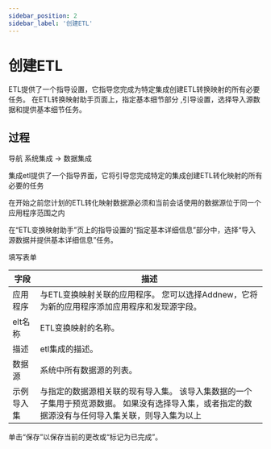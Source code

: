 ```yaml
---
sidebar_position: 2
sidebar_label: '创建ETL'
---
```

# 创建ETL

ETL提供了一个指导设置，它指导您完成为特定集成创建ETL转换映射的所有必要任务。
在ETL转换映射助手页面上，指定基本细节部分 ,引导设置，选择导入源数据和提供基本细节任务。

## 过程

导航 系统集成 -> 数据集成
 

集成etl提供了一个指导界面，它将引导您完成特定的集成创建ETL转化映射的所有必要的任务
 
  在开始之前您计划的ETL转化映射数据源必须和当前会话使用的数据源位于同一个应用程序范围之内

  在“ETL变换映射助手”页上的指导设置的“指定基本详细信息”部分中，选择“导入源数据并提供基本详细信息”任务。
   
  填写表单


| **字段** | **描述**                                                         |
| -------- |----------------------------------------------------------------|
| 应用程序 | 与ETL变换映射关联的应用程序。 您可以选择Addnew，它将为新的应用程序添加应用程序和发现源字段。            |
| elt名称  | ETL变换映射的名称。                                                    |
| 描述     | etl集成的描述。                                                      |
| 数据源   | 系统中所有数据源的列表。                                                   |
| 示例导入集 | 与指定的数据源相关联的现有导入集。 该导入集数据的一个子集用于预览源数据。 如果没有选择导入集，或者指定的数据源没有与任何导入集关联，则导入集为以上 |

 单击“保存”以保存当前的更改或“标记为已完成”。
    



        
        






